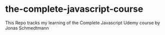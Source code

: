 # the-complete-javascript-course
This Repo tracks my learning of the Complete Javascript Udemy course by Jonas Schmedtmann
